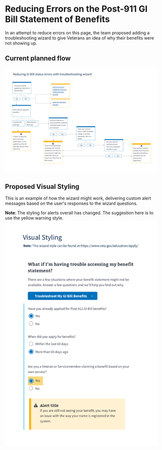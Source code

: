# Reducing Errors on the Post-911 GI Bill Statement of Benefits

In an attempt to reduce errors on this page, the team proposed adding a troubleshooting wizard to give Veterans an idea of why their benefits were not showing up.

## Current planned flow
![User Flow as we know it](User-Flow.png)

## Proposed Visual Styling
This is an example of how the wizard might work, delivering custom alert messages based on the user's responses to the wizard questions.

**Note**: The styling for alerts overall has changed. The suggestion here is to use the yellow warning style.
![Proposed Visual Styling](Visual-Styling.png)
